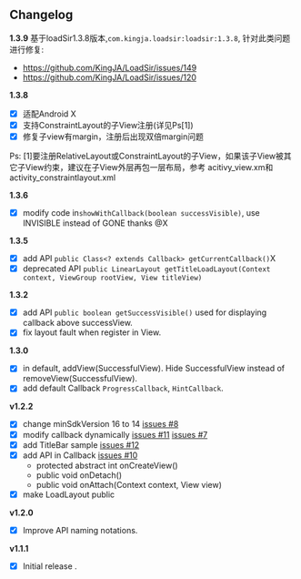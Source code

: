 Changelog
---
**1.3.9**
基于loadSir1.3.8版本,`com.kingja.loadsir:loadsir:1.3.8`, 针对此类问题进行修复:

- https://github.com/KingJA/LoadSir/issues/149
- https://github.com/KingJA/LoadSir/issues/120

**1.3.8**
- [x] 适配Android X
- [x] 支持ConstraintLayout的子View注册(详见Ps[1])
- [x] 修复子view有margin，注册后出现双倍margin问题

Ps:
[1]要注册RelativeLayout或ConstraintLayout的子View，如果该子View被其它子View约束，建议在子View外层再包一层布局，参考
acitivy_view.xm和activity_constraintlayout.xml

**1.3.6**
- [x] modify code in`showWithCallback(boolean successVisible)`, use INVISIBLE instead of GONE thanks @X

**1.3.5**
- [x] add API `public Class<? extends Callback> getCurrentCallback()`X
- [x] deprecated API `public LinearLayout getTitleLoadLayout(Context context, ViewGroup rootView, View titleView)`

**1.3.2**
- [x] add API `public boolean getSuccessVisible()` used for displaying callback above successView.
- [x] fix layout fault when register in View.

**1.3.0**
- [x] in default, addView(SuccessfulView). Hide SuccessfulView instead of removeView(SuccessfulView).
- [x] add default Callback `ProgressCallback`, `HintCallback`.

**v1.2.2**
- [x] change minSdkVersion 16 to 14 [issues #8](https://github.com/KingJA/LoadSir/issues/8)
- [x] modify callback dynamically [issues #11](https://github.com/KingJA/LoadSir/issues/11) [issues #7](https://github.com/KingJA/LoadSir/issues/7)
- [x] add TitleBar sample [issues #12](https://github.com/KingJA/LoadSir/issues/12)
- [x] add API in Callback [issues #10](https://github.com/KingJA/LoadSir/issues/10)
    * protected abstract int onCreateView()
    * public void onDetach()
    * public void onAttach(Context context, View view)
- [x] make LoadLayout public

**v1.2.0**
- [x] Improve API naming notations.

**v1.1.1**
- [x] Initial release .
